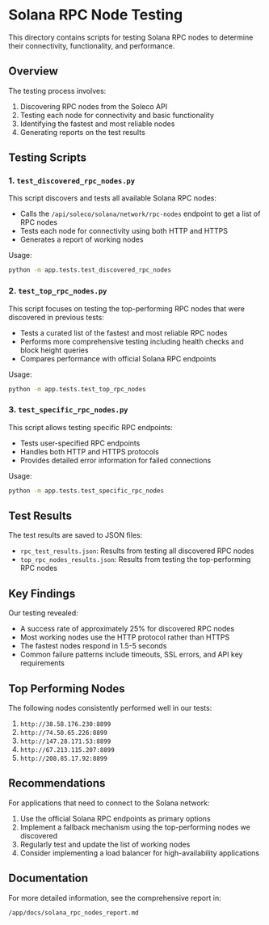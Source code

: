 # Solana RPC Node Testing

This directory contains scripts for testing Solana RPC nodes to determine their connectivity, functionality, and performance.

## Overview

The testing process involves:

1. Discovering RPC nodes from the Soleco API
2. Testing each node for connectivity and basic functionality
3. Identifying the fastest and most reliable nodes
4. Generating reports on the test results

## Testing Scripts

### 1. `test_discovered_rpc_nodes.py`

This script discovers and tests all available Solana RPC nodes:

- Calls the `/api/soleco/solana/network/rpc-nodes` endpoint to get a list of RPC nodes
- Tests each node for connectivity using both HTTP and HTTPS
- Generates a report of working nodes

Usage:
```bash
python -m app.tests.test_discovered_rpc_nodes
```

### 2. `test_top_rpc_nodes.py`

This script focuses on testing the top-performing RPC nodes that were discovered in previous tests:

- Tests a curated list of the fastest and most reliable RPC nodes
- Performs more comprehensive testing including health checks and block height queries
- Compares performance with official Solana RPC endpoints

Usage:
```bash
python -m app.tests.test_top_rpc_nodes
```

### 3. `test_specific_rpc_nodes.py`

This script allows testing specific RPC endpoints:

- Tests user-specified RPC endpoints
- Handles both HTTP and HTTPS protocols
- Provides detailed error information for failed connections

Usage:
```bash
python -m app.tests.test_specific_rpc_nodes
```

## Test Results

The test results are saved to JSON files:

- `rpc_test_results.json`: Results from testing all discovered RPC nodes
- `top_rpc_nodes_results.json`: Results from testing the top-performing RPC nodes

## Key Findings

Our testing revealed:

- A success rate of approximately 25% for discovered RPC nodes
- Most working nodes use the HTTP protocol rather than HTTPS
- The fastest nodes respond in 1.5-5 seconds
- Common failure patterns include timeouts, SSL errors, and API key requirements

## Top Performing Nodes

The following nodes consistently performed well in our tests:

1. `http://38.58.176.230:8899`
2. `http://74.50.65.226:8899`
3. `http://147.28.171.53:8899`
4. `http://67.213.115.207:8899`
5. `http://208.85.17.92:8899`

## Recommendations

For applications that need to connect to the Solana network:

1. Use the official Solana RPC endpoints as primary options
2. Implement a fallback mechanism using the top-performing nodes we discovered
3. Regularly test and update the list of working nodes
4. Consider implementing a load balancer for high-availability applications

## Documentation

For more detailed information, see the comprehensive report in:

`/app/docs/solana_rpc_nodes_report.md`

